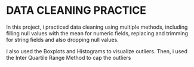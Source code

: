 # DATA CLEANING PRACTICE

In this project, i practiced data cleaning using multiple methods, including filling null values with the mean for numeric fields, replacing and trimming for string fields and also dropping null values.

I also used the Boxplots and Histograms to visualize outliers. Then, i used the Inter Quartile Range Method to cap the outliers